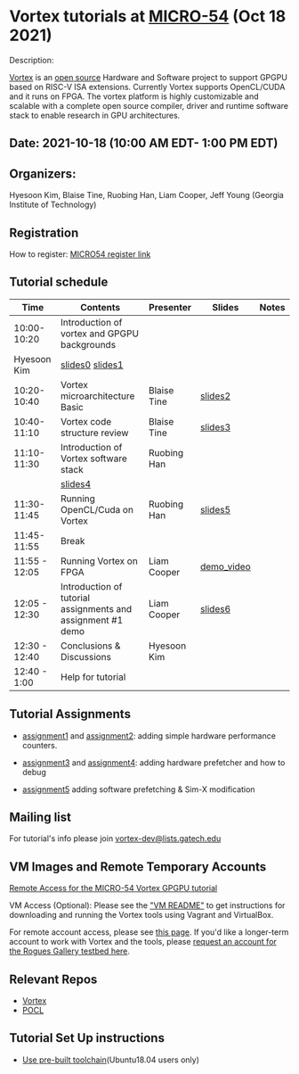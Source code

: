 # Vortex tutorials at [MICRO-54](https://www.microarch.org/micro54/index.php)  (Oct 18 2021) 

Description:

[Vortex](http://vortex.cc.gatech.edu/)  is an [open source](https://github.com/vortexgpgpu/) Hardware and Software project to support GPGPU based on RISC-V ISA extensions. Currently Vortex supports OpenCL/CUDA and it runs on FPGA. The vortex platform is highly customizable and scalable with a complete open source compiler, driver and runtime software stack to enable research in GPU architectures. 


## Date: 2021-10-18 (10:00 AM EDT- 1:00 PM EDT)

## Organizers:

Hyesoon Kim,  Blaise Tine, Ruobing Han, Liam Cooper, Jeff Young (Georgia Institute of Technology) 

## Registration 

How to register: [MICRO54 register link](https://whova.com/portal/registration/miism_202110/) 



## Tutorial schedule

|  Time | Contents  | Presenter   | Slides  | Notes  |
|---|---|---|---|---|
| 10:00-10:20 |   Introduction of vortex and GPGPU backgrounds|
|Hyesoon Kim  | [slides0](Slides/0.tutorial_introduction.pptx) [slides1](Slides/1.gpu_arch.pptx)  |   |
| 10:20-10:40  |  Vortex microarchitecture Basic   |  Blaise Tine | [slides2](Slides/2.vortex_microarchitecture.pptx)  |   |
| 10:40-11:10  |  Vortex code structure review   |    Blaise Tine  | [slides3](Slides/3.code_structure.pptx)  |   |
| 11:10-11:30  |  Introduction of Vortex software stack | Ruobing Han
|| [slides4](Slides/4.vortex_software_stack.pptx) |  | 
| 11:30-11:45  |  Running OpenCL/Cuda on Vortex | Ruobing Han |[slides5](Slides/5.vortex_opencl_cuda_support.pptx)   |  | 
| 11:45-11:55 | Break   |  |  | 
|11:55 - 12:05 | Running Vortex on FPGA | Liam Cooper | [demo_video](Slides/vortex_fpga_demo.mp4) | |
|12:05 - 12:30 | Introduction of tutorial assignments and assignment #1 demo | Liam Cooper |[slides6](6.vortex_hands_on.pptx) | | 
|12:30 - 12:40 | Conclusions & Discussions |  Hyesoon Kim |  | 
|12:40 - 1:00 |  Help for tutorial  | | | | 


## Tutorial Assignments 

* [assignment1](assignment1.md) and [assignment2](assignment2.md): adding simple hardware performance counters. 

* [assignment3](assignment3.md) and [assignment4](assignment4.md): adding hardware prefetcher and how to debug 
* [assignment5](assignment5.md) adding software prefetching & Sim-X modification 


## Mailing list 
For tutorial's info please join vortex-dev@lists.gatech.edu 

## VM Images and Remote Temporary Accounts

[Remote Access for the MICRO-54 Vortex GPGPU tutorial](https://github.com/gt-crnch-rg/vortex_tutorials/blob/main/Remote%20Access%20for%20the%20MICRO-54%20Vortex%20GPGPU%20tutorial.md)

VM Access (Optional): Please see the ["VM README"](VM_Imgs/VM_README.md) to get instructions for downloading and running the Vortex tools using Vagrant and VirtualBox. 

For remote account access, please see [this page](Remote%20Access%20for%20the%20MICRO-54%20Vortex%20GPGPU%20tutorial.md). If you'd like a longer-term account to work with Vortex and the tools, please [request an account for the Rogues Gallery testbed here](https://crnch-rg.cc.gatech.edu/request-access/).

## Relevant Repos 

* [Vortex](https://github.com/vortexgpgpu/vortex) 
* [POCL](http://portablecl.org) 

## Tutorial Set Up instructions 
* [Use pre-built toolchain](https://github.com/vortexgpgpu/vortex/blob/master/doc/execute_opencl_on_vortex.md)(Ubuntu18.04 users only)
